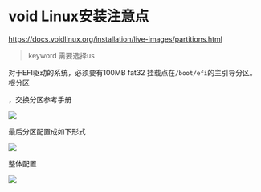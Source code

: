 # void Linux安装注意点

https://docs.voidlinux.org/installation/live-images/partitions.html

> keyword 需要选择us

对于EFI驱动的系统，必须要有100MB fat32 挂载点在`/boot/efi`的主引导分区。根分区

，交换分区参考手册

![](D:\asset\note\imgs\_Linux\Snipaste_2021-03-08_14-49-02.png)

最后分区配置成如下形式

![](D:\asset\note\imgs\_Linux\Snipaste_2021-03-08_14-59-49.png)

整体配置

![](D:\asset\note\imgs\_Linux\Snipaste_2021-03-08_15-02-25.png)